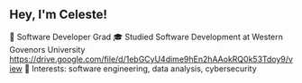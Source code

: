## Hey, I'm Celeste!
🧠 Software Developer Grad
🎓 Studied Software Development at Western Govenors University https://drive.google.com/file/d/1ebGCyU4dime9hEn2hAAokRQ0k53Tdoy9/view
🧐 Interests: software engineering, data analysis, cybersecurity

<!--
**celeste-melissa/celeste-melissa** is a ✨ _special_ ✨ repository because its `README.md` (this file) appears on your GitHub profile.

Here are some ideas to get you started:
https://i.pinimg.com/originals/79/48/0e/79480e87d9fcb11532f5fa7100f1644d.gif
- 🔭 I’m currently working on ...
- 🌱 I’m currently learning ...
- 👯 I’m looking to collaborate on ...
- 🤔 I’m looking for help with ...
- 💬 Ask me about ...
- 📫 How to reach me: ...
- 😄 Pronouns: ...
- ⚡ Fun fact: ...
-->
